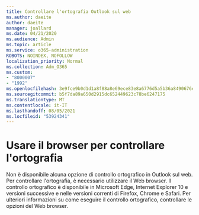 ```yaml
---
title: Controllare l'ortografia Outlook sul web
ms.author: daeite
author: daeite
manager: joallard
ms.date: 04/21/2020
ms.audience: Admin
ms.topic: article
ms.service: o365-administration
ROBOTS: NOINDEX, NOFOLLOW
localization_priority: Normal
ms.collection: Adm_O365
ms.custom:
- "8000007"
- "1992"
ms.openlocfilehash: 3e9fce9b0d1d1a8f88a8e69ece83e8a6776d5a5b36a8490676e274b23741052f
ms.sourcegitcommit: b5f7da89a650d2915dc652449623c78be6247175
ms.translationtype: MT
ms.contentlocale: it-IT
ms.lasthandoff: 08/05/2021
ms.locfileid: "53924341"
---
```

# <a name="use-your-browser-to-check-spelling"></a>Usare il browser per controllare l'ortografia

Non è disponibile alcuna opzione di controllo ortografico in Outlook sul web. Per controllare l'ortografia, è necessario utilizzare il Web browser. Il controllo ortografico è disponibile in Microsoft Edge, Internet Explorer 10 e versioni successive e nelle versioni correnti di Firefox, Chrome e Safari. Per ulteriori informazioni su come eseguire il controllo ortografico, controllare le opzioni del Web browser.